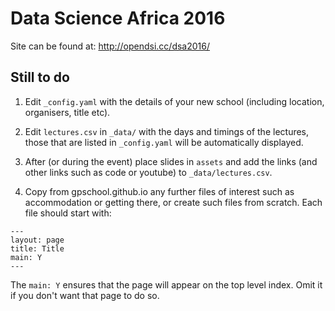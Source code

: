# Data Science Africa 2016

Site can be found at: http://opendsi.cc/dsa2016/

## Still to do

1. Edit `_config.yaml` with the details of your new school (including location, organisers, title etc).

2. Edit `lectures.csv` in `_data/` with the days and timings of the lectures, those that are listed in `_config.yaml` will be automatically displayed.

3. After (or during the event) place slides in `assets` and add the links (and other links such as code or youtube) to `_data/lectures.csv`.

4. Copy from gpschool.github.io any further files of interest such as accommodation or getting there, or create such files from scratch. Each file should start with:
```
---
layout: page
title: Title
main: Y
---
```
  The `main: Y` ensures that the page will appear on the top level index. Omit it if you don't want that page to do so. 

